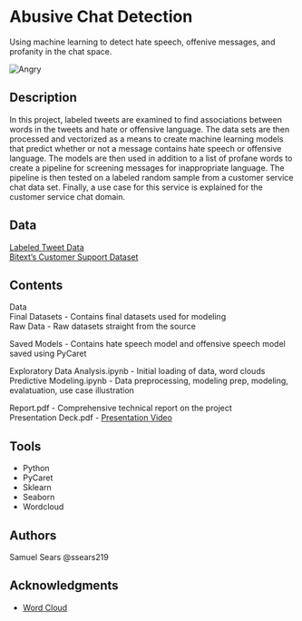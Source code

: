 # Abusive Chat Detection

Using machine learning to detect hate speech, offenive messages, and profanity in the chat space.

![Angry](https://cdn.pixabay.com/photo/2020/10/14/20/30/angry-5655418_960_720.png?raw=true)

## Description

In this project, labeled tweets are examined to find associations between words in the tweets 
and hate or offensive language. The data sets are then processed and vectorized as a means to create 
machine learning models that predict whether or not a message contains hate speech or offensive 
language. The models are then used in addition to a list of profane words to create a pipeline for 
screening messages for inappropriate language. The pipeline is then tested on a labeled random sample 
from a customer service chat data set. Finally, a use case for this service is explained for the customer 
service chat domain.

## Data

[Labeled Tweet Data](https://www.kaggle.com/arashnic/7-nlp-tasks-with-tweets)  
[Bitext’s Customer Support Dataset](https://blog.bitext.com/free-customer-support-dataset)

## Contents

Data  
Final Datasets - Contains final datasets used for modeling  
Raw Data - Raw datasets straight from the source  

Saved Models - Contains hate speech model and offensive speech model saved using PyCaret

Exploratory Data Analysis.ipynb - Initial loading of data, word clouds  
Predictive Modeling.ipynb - Data preprocessing, modeling prep, modeling, evalatuation, use case illustration  

Report.pdf - Comprehensive technical report on the project  
Presentation Deck.pdf - [Presentation Video](https://drive.google.com/file/d/1VE7TgXcjlmTNCV0fuD4Sasr4dzqGHBg7/view?usp=sharing)



## Tools
* Python
* PyCaret
* Sklearn
* Seaborn
* Wordcloud


## Authors

Samuel Sears @ssears219  


## Acknowledgments

* [Word Cloud](https://www.geeksforgeeks.org/generating-word-cloud-python/)
